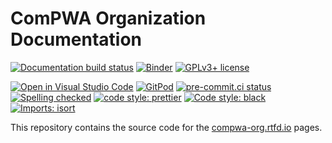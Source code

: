 # ComPWA Organization Documentation

[![Documentation build status](https://readthedocs.org/projects/pwa/badge/?version=latest)](https://pwa.readthedocs.io)
[![Binder](https://static.mybinder.org/badge_logo.svg)](https://mybinder.org/v2/gh/ComPWA/compwa-org/stable)
[![GPLv3+ license](https://img.shields.io/badge/License-GPLv3+-blue.svg)](https://www.gnu.org/licenses/gpl-3.0-standalone.html)

[![Open in Visual Studio Code](https://open.vscode.dev/badges/open-in-vscode.svg)](https://open.vscode.dev/ComPWA/compwa-org)
[![GitPod](https://img.shields.io/badge/Gitpod-ready--to--code-blue?logo=gitpod)](https://gitpod.io/#https://github.com/ComPWA/compwa-org)
[![pre-commit.ci status](https://results.pre-commit.ci/badge/github/ComPWA/compwa-org/main.svg)](https://results.pre-commit.ci/latest/github/ComPWA/compwa-org/main)
[![Spelling checked](https://img.shields.io/badge/cspell-checked-brightgreen.svg)](https://github.com/streetsidesoftware/cspell/tree/master/packages/cspell)
[![code style: prettier](https://img.shields.io/badge/code_style-prettier-ff69b4.svg?style=flat-square)](https://github.com/prettier/prettier)
[![Code style: black](https://img.shields.io/badge/code%20style-black-000000.svg)](https://github.com/psf/black)
[![Imports: isort](https://img.shields.io/badge/%20imports-isort-%231674b1?style=flat&labelColor=ef8336)](https://pycqa.github.io/isort/)

This repository contains the source code for the
[compwa-org.rtfd.io](https://compwa-org.readthedocs.io) pages.
